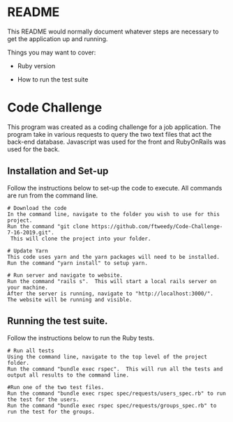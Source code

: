 # README

This README would normally document whatever steps are necessary to get the
application up and running.

Things you may want to cover:

* Ruby version

* How to run the test suite


# Code Challenge

This program was created as a coding challenge for a job application.  The program take in various requests to query the two text files that act the back-end database.  Javascript was used for the front and RubyOnRails was used for the back.

## Installation and Set-up

Follow the instructions below to set-up the code to execute.  All commands are run from the command line.

   ```
   # Download the code
   In the command line, navigate to the folder you wish to use for this project.
   Run the command "git clone https://github.com/ftweedy/Code-Challenge-7-16-2019.git".
    This will clone the project into your folder.

   # Update Yarn
   This code uses yarn and the yarn packages will need to be installed.
   Run the command "yarn install" to setup yarn.

   # Run server and navigate to website.
   Run the command "rails s".  This will start a local rails server on your machine.
   After the server is running, navigate to "http://localhost:3000/".  The website will be running and visible.
   ```

## Running the test suite.

Follow the instructions below to run the Ruby tests.

   ```
   # Run all tests
   Using the command line, navigate to the top level of the project folder.
   Run the command "bundle exec rspec".  This will run all the tests and output all results to the command line.

   #Run one of the two test files.
   Run the command "bundle exec rspec spec/requests/users_spec.rb" to run the test for the users.
   Run the command "bundle exec rspec spec/requests/groups_spec.rb" to run the test for the groups.
   ```